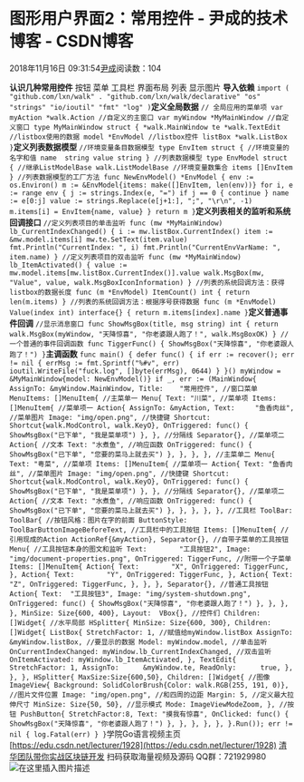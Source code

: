 
# 图形用户界面2：常用控件 - 尹成的技术博客 - CSDN博客

2018年11月16日 09:31:54[尹成](https://me.csdn.net/yincheng01)阅读数：104


**认识几种常用控件**
按钮
菜单
工具栏
界面布局
列表
显示图片
**导入依赖**
`import (
	"github.com/lxn/walk"
	. "github.com/lxn/walk/declarative"
	"os"
	"strings"
	"io/ioutil"
	"fmt"
	"log"
)`**定义全局数据**
`// 全局应用的菜单项
var myAction *walk.Action
//自定义的主窗口
var myWindow *MyMainWindow
//自定义窗口
type MyMainWindow struct {
	*walk.MainWindow
	te *walk.TextEdit
	//listbox使用的数据
	model *EnvModel
	//listbox控件
	listBox *walk.ListBox
}`**定义列表数据模型**
`//环境变量条目数据模型
type EnvItem struct {
	//环境变量的名字和值
	name  string
	value string
}
//列表数据模型
type EnvModel struct {
	//继承ListModelBase
	walk.ListModelBase
	//环境变量数集合
	items []EnvItem
}
//列表数据模型的工厂方法
func NewEnvModel() *EnvModel {
	env := os.Environ()
	m := &EnvModel{items: make([]EnvItem, len(env))}
	for i, e := range env {
		j := strings.Index(e, "=")
		if j == 0 {
			continue
		}
		name := e[0:j]
		value := strings.Replace(e[j+1:], ";", "\r\n", -1)
		m.items[i] = EnvItem{name, value}
	}
	return m
}`**定义列表相关的监听和系统回调接口**
`//定义列表项目的单击监听
func (mw *MyMainWindow) lb_CurrentIndexChanged() {
	i := mw.listBox.CurrentIndex()
	item := &mw.model.items[i]
	mw.te.SetText(item.value)
	fmt.Println("CurrentIndex: ", i)
	fmt.Println("CurrentEnvVarName: ", item.name)
}
//定义列表项目的双击监听
func (mw *MyMainWindow) lb_ItemActivated() {
	value := mw.model.items[mw.listBox.CurrentIndex()].value
	walk.MsgBox(mw, "Value", value, walk.MsgBoxIconInformation)
}
//列表的系统回调方法：获得listbox的数据长度
func (m *EnvModel) ItemCount() int {
	return len(m.items)
}
//列表的系统回调方法：根据序号获得数据
func (m *EnvModel) Value(index int) interface{} {
	return m.items[index].name
}`**定义普通事件回调**
`//显示消息窗口
func ShowMsgBox(title, msg string) int {
	return walk.MsgBox(myWindow, "天降惊喜", "你老婆跟人跑了！", walk.MsgBoxOK)
}
//一个普通的事件回调函数
func TiggerFunc() {
	ShowMsgBox("天降惊喜", "你老婆跟人跑了！")
}`**主调函数**
`func main() {
	defer func() {
		if err := recover(); err != nil {
			errMsg := fmt.Sprintf("%#v", err)
			ioutil.WriteFile("fuck.log", []byte(errMsg), 0644)
		}
	}()
	myWindow = &MyMainWindow{model: NewEnvModel()}
	if _, err := (MainWindow{
		AssignTo: &myWindow.MainWindow,
		Title:    "常用控件",
		//窗口菜单
		MenuItems: []MenuItem{
			//主菜单一
			Menu{
				Text: "川菜",
				//菜单项
				Items: []MenuItem{
					//菜单项一
					Action{
						AssignTo: &myAction,
						Text:     "鱼香肉丝",
						//菜单图片
						Image: "img/open.png",
						//快捷键
						Shortcut: Shortcut{walk.ModControl, walk.KeyO},
						OnTriggered: func() {
							ShowMsgBox("已下单", "我是菜单项")
						},
					},
					//分隔线
					Separator{},
					//菜单项二
					Action{
						//文本
						Text: "水煮鱼",
						//响应函数
						OnTriggered: func() {
							ShowMsgBox("已下单", "您要的菜马上就去买")
						},
					},
				},
			},
			//主菜单二
			Menu{
				Text: "粤菜",
				//菜单项
				Items: []MenuItem{
					//菜单项一
					Action{
						Text: "鱼香肉丝",
						//菜单图片
						Image: "img/open.png",
						//快捷键
						Shortcut: Shortcut{walk.ModControl, walk.KeyO},
						OnTriggered: func() {
							ShowMsgBox("已下单", "我是菜单项")
						},
					},
					//分隔线
					Separator{},
					//菜单项二
					Action{
						//文本
						Text: "水煮鱼",
						//响应函数
						OnTriggered: func() {
							ShowMsgBox("已下单", "您要的菜马上就去买")
						},
					},
				},
			},
		},
		//工具栏
		ToolBar: ToolBar{
			//按钮风格：图片在字的前面
			ButtonStyle: ToolBarButtonImageBeforeText,
			//工具栏中的工具按钮
			Items: []MenuItem{
				//引用现成的Action
				ActionRef{&myAction},
				Separator{},
				//自带子菜单的工具按钮
				Menu{
					//工具按钮本身的图文和监听
					Text:        "工具按钮2",
					Image:       "img/document-properties.png",
					OnTriggered: TiggerFunc,
					//附带一个子菜单
					Items: []MenuItem{
						Action{
							Text:        "X",
							OnTriggered: TiggerFunc,
						},
						Action{
							Text:        "Y",
							OnTriggered: TiggerFunc,
						},
						Action{
							Text:        "Z",
							OnTriggered: TiggerFunc,
						},
					},
				},
				Separator{},
				//普通工具按钮
				Action{
					Text:  "工具按钮3",
					Image: "img/system-shutdown.png",
					OnTriggered: func() {
						ShowMsgBox("天降惊喜", "你老婆跟人跑了！")
					},
				},
			},
		},
		MinSize: Size{600, 400},
		Layout:  VBox{},
		//控件们
		Children: []Widget{
			//水平局部
			HSplitter{
				MinSize: Size{600, 300},
				Children: []Widget{
					ListBox{
						StretchFactor: 1,
						//赋值给myWindow.listBox
						AssignTo: &myWindow.listBox,
						//要显示的数据
						Model: myWindow.model,
						//单击监听
						OnCurrentIndexChanged: myWindow.lb_CurrentIndexChanged,
						//双击监听
						OnItemActivated: myWindow.lb_ItemActivated,
					},
					TextEdit{
						StretchFactor: 1,
						AssignTo:      &myWindow.te,
						ReadOnly:      true,
					},
				},
			},
			HSplitter{
				MaxSize:Size{600,50},
				Children: []Widget{
					//图像
					ImageView{
						Background: SolidColorBrush{Color: walk.RGB(255, 191, 0)},
						//图片文件位置
						Image: "img/open.png",
						//和四周的边距
						Margin: 5,
						//定义最大拉伸尺寸
						MinSize: Size{50, 50},
						//显示模式
						Mode: ImageViewModeZoom,
					},
					//按钮
					PushButton{
						StretchFactor:8,
						Text: "摸我有惊喜",
						OnClicked: func() {
							ShowMsgBox("天降惊喜", "你老婆跟人跑了！")
						},
					},
				},
			},
		},
	}.Run()); err != nil {
		log.Fatal(err)
	}
}`学院Go语言视频主页
[https://edu.csdn.net/lecturer/1928](https://edu.csdn.net/lecturer/1928)
[清华团队带你实战区块链开发](https://ke.qq.com/course/344443?tuin=3d17195d)
扫码获取海量视频及源码   QQ群：721929980
![在这里插入图片描述](https://img-blog.csdnimg.cn/20181116092700978.png?x-oss-process=image/watermark,type_ZmFuZ3poZW5naGVpdGk,shadow_10,text_aHR0cHM6Ly9ibG9nLmNzZG4ubmV0L3lpbmNoZW5nMDE=,size_16,color_FFFFFF,t_70)

